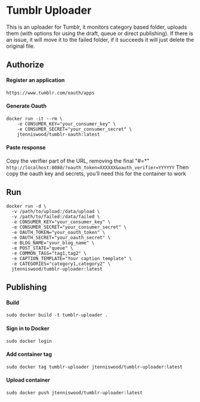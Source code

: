 # Tumblr Uploader
This is an uploader for Tumblr, it monitors category based folder, uploads them (with options for using the draft, queue or direct publishing). If there is an issue, it will move it to the failed folder, if it succeeds it will just delete the original file.


## Authorize

#### Register an application
`https://www.tumblr.com/oauth/apps`

#### Generate Oauth
```
docker run -it --rm \
    -e CONSUMER_KEY="your_consumer_key" \
    -e CONSUMER_SECRET="your_consumer_secret" \
    jtenniswood/tumblr-oauth:latest
```

#### Paste response
Copy the verifier part of the URL, removing the final "#=*"
`http://localhost:8080/?oauth_token=XXXXXX&oauth_verifier=YYYYYY`
Then copy the oauth key and secrets, you’ll need this for the container to work


## Run

```
docker run -d \
  -v /path/to/upload:/data/upload \
  -v /path/to/failed:/data/failed \
  -e CONSUMER_KEY="your_consumer_key" \
  -e CONSUMER_SECRET="your_consumer_secret" \
  -e OAUTH_TOKEN="your_oauth_token" \
  -e OAUTH_SECRET="your_oauth_secret" \
  -e BLOG_NAME="your_blog_name" \
  -e POST_STATE="queue" \
  -e COMMON_TAGS="tag1,tag2" \
  -e CAPTION_TEMPLATE="Your caption template" \
  -e CATEGORIES="category1,category2" \
  jtenniswood/tumblr-uploader:latest
```




## Publishing

#### Build
`sudo docker build -t tumblr-uploader .`

#### Sign in to Docker
`sudo docker login`

#### Add container tag
`sudo docker tag tumblr-uploader jtenniswood/tumblr-uploader:latest`

#### Upload container
`sudo docker push jtenniswood/tumblr-uploader:latest`
